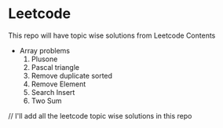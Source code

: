 # Leetcode
This repo will have topic wise solutions from Leetcode
Contents 
- Array problems
  1. Plusone
  2. Pascal triangle
  3. Remove duplicate sorted
  4. Remove Element
  5. Search Insert
  6. Two Sum
 
// I'll add all the leetcode topic wise solutions in this repo  
